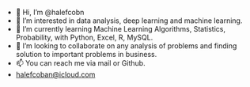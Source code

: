 - 👋 Hi, I’m @halefcobn
- 👀 I’m interested in data analysis, deep learning and machine learning.
- 🌱 I’m currently learning Machine Learning Algorithms, Statistics, Probability, with Python, Excel, R, MySQL.
- 💞️ I’m looking to collaborate on any analysis of problems and finding solution to important problems in business.
- 📫 You can reach me via mail or Github.
- halefcoban@icloud.com

<!---
halefcobn/halefcobn is a ✨ special ✨ repository because its `README.md` (this file) appears on your GitHub profile.
You can click the Preview link to take a look at your changes.
--->
